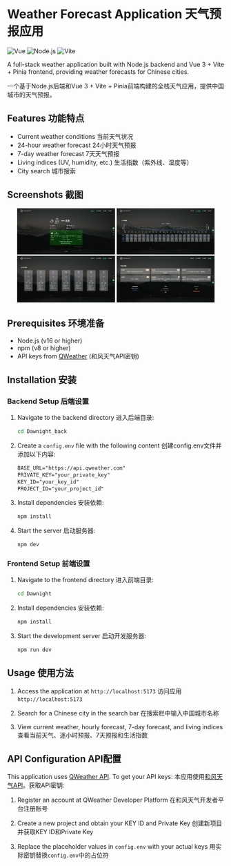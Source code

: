 
# Weather Forecast Application 天气预报应用

![Vue](https://img.shields.io/badge/Vue.js-35495E?style=for-the-badge&logo=vuedotjs&logoColor=4FC08D)
![Node.js](https://img.shields.io/badge/Node.js-339933?style=for-the-badge&logo=nodedotjs&logoColor=white)
![Vite](https://img.shields.io/badge/Vite-B73BFE?style=for-the-badge&logo=vite&logoColor=FFD62E)

A full-stack weather application built with Node.js backend and Vue 3 + Vite + Pinia frontend, providing weather forecasts for Chinese cities.

一个基于Node.js后端和Vue 3 + Vite + Pinia前端构建的全栈天气应用，提供中国城市的天气预报。

## Features 功能特点

- Current weather conditions 当前天气状况
- 24-hour weather forecast 24小时天气预报
- 7-day weather forecast 7天天气预报
- Living indices (UV, humidity, etc.) 生活指数（紫外线、湿度等）
- City search 城市搜索


## Screenshots 截图

<div align="center">
  <img src="./public/01.jpeg" width="45%" />
  <img src="./public/02.jpeg" width="45%" />
  <img src="./public/03.jpeg" width="45%" />
  <img src="./public/04.jpeg" width="45%" />
</div>

## Prerequisites 环境准备

- Node.js (v16 or higher)
- npm (v8 or higher)
- API keys from [QWeather](https://dev.qweather.com/) (和风天气API密钥)

## Installation 安装

### Backend Setup 后端设置

1. Navigate to the backend directory 进入后端目录:
   ```bash
   cd Dawnight_back
   ```

2. Create a `config.env` file with the following content 创建config.env文件并添加以下内容:
   ```
   BASE_URL="https://api.qweather.com"
   PRIVATE_KEY="your_private_key"
   KEY_ID="your_key_id"
   PROJECT_ID="your_project_id"
   ```

3. Install dependencies 安装依赖:
   ```bash
   npm install
   ```

4. Start the server 启动服务器:
   ```bash
   npm dev
   ```

### Frontend Setup 前端设置

1. Navigate to the frontend directory 进入前端目录:
   ```bash
   cd Dawnight
   ```

2. Install dependencies 安装依赖:
   ```bash
   npm install
   ```

3. Start the development server 启动开发服务器:
   ```bash
   npm run dev
   ```

## Usage 使用方法

1. Access the application at `http://localhost:5173`
   访问应用 `http://localhost:5173`

2. Search for a Chinese city in the search bar
   在搜索栏中输入中国城市名称

3. View current weather, hourly forecast, 7-day forecast, and living indices
   查看当前天气、逐小时预报、7天预报和生活指数


## API Configuration API配置

This application uses [QWeather API](https://dev.qweather.com/). To get your API keys:
本应用使用[和风天气API](https://dev.qweather.com/)。获取API密钥:

1. Register an account at QWeather Developer Platform
   在和风天气开发者平台注册账号

2. Create a new project and obtain your KEY ID and Private Key
   创建新项目并获取KEY ID和Private Key

3. Replace the placeholder values in `config.env` with your actual keys
   用实际密钥替换`config.env`中的占位符

   
